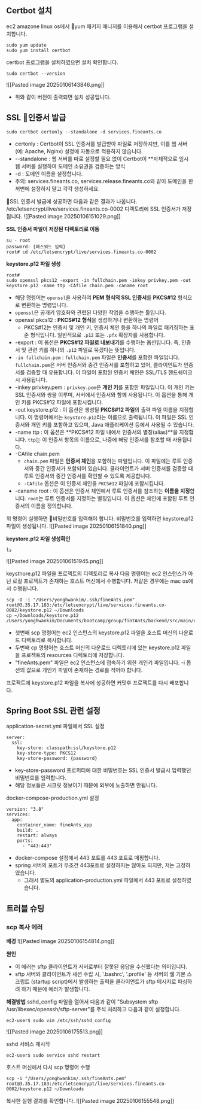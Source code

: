 
## Certbot 설치
ec2 amazone linux os에서 yum 패키지 매니저를 이용해서 certbot 프로그램을 설치합니다.
```
sudo yum update
sudo yum install certbot
```

certbot 프로그램을 설치하였으면 설치 확인합니다.
```
sudo certbot --version
```
![[Pasted image 20250106143846.png]]
- 위와 같이 버전이 출력되면 설치 성공입니다.

## SSL 인증서 발급
```
sudo certbot certonly --standalone -d services.fineants.co
```
- certonly : Certbot이 SSL 인증서를 발급받아 파일로 저장하지만, 이를 웹 서버(예: Apache, Nginx) 설정에 자동으로 적용하지 않습니다.
- --standalone : 웹 서버를 따로 설정할 필요 없이 Certbot이 **자체적으로 임시 웹 서버를 실행하여 도메인 소유권을 검증하는 방식
- -d : 도메인 이름을 설정합니다.
- 주의: services.fineants.co, services.release.fineants.co와 같이 도메인을 한꺼번에 설정하지 말고 각각 생성하세요.


SSL 인증서 발급에 성공하면 다음과 같은 결과가 나옵니다. /etc/letsencrypt/live/services.fineants.co-0002 디렉토리에 SSL 인증서가 저장됩니다.
![[Pasted image 20250106151029.png]]

**SSL 인증서 파일이 저장된 디렉토리로 이동**
```
su - root
password: {패스워드 입력}
root# cd /etc/letsencrypt/live/services.fineants.co-0002
```

**keystore.p12 파일 생성**
```
root#
sudo openssl pkcs12 -export -in fullchain.pem -inkey privkey.pem -out keystore.p12 -name ttp -CAfile chain.pem -caname root
```
- 해당 명령어는 `openssl`을 사용하여 **PEM 형식의 SSL 인증서**를 **PKCS#12** 형식으로 변환하는 명령입니다.
- `openssl`은 공개키 암호화와 관련된 다양한 작업을 수행하는 툴입니다.
- openssl pkcs12 : **PKCS#12 형식**을 생성하거나 변환하는 명령어
	- PKCS#12는 인증서 및 개인 키, 인증서 체인 등을 하나의 파일로 패키징하는 표준 형식입니다. 일반적으로 `.p12` 또는 `.pfx` 확장자를 사용합니다.
- -export : 이 옵션은 **PKCS#12 파일로 내보내기**를 수행하는 옵션입니다. 즉, 인증서 및 관련 키를 하나의 `.p12` 파일로 묶겠다는 뜻입니다.
- `-in fullchain.pem` : `fullchain.pem` 파일은 **인증서**를 포함한 파일입니다. `fullchain.pem`은 서버 인증서와 중간 인증서를 포함하고 있어, 클라이언트가 인증서를 검증할 때 유용합니다. 이 파일이 포함된 인증서 체인은 SSL/TLS 핸드쉐이크 시 사용됩니다.
- -inkey privkey.pem : `privkey.pem`은 **개인 키**를 포함한 파일입니다. 이 개인 키는 SSL 인증서와 쌍을 이루며, 서버에서 인증서와 함께 사용됩니다. 이 옵션을 통해 개인 키를 PKCS#12 파일에 포함시킵니다.
- -out keystore.p12 : 이 옵션은 생성될 **PKCS#12 파일**의 출력 파일 이름을 지정합니다. 이 명령어에서는 `keystore.p12`라는 이름으로 출력됩니다. 이 파일은 SSL 인증서와 개인 키를 포함하고 있으며, Java 애플리케이션 등에서 사용될 수 있습니다.
- -name ttp : 이 옵션은 **PKCS#12 파일 내에서 인증서의 별칭(alias)**을 지정합니다. `ttp`는 이 인증서 항목의 이름으로, 나중에 해당 인증서를 참조할 때 사용됩니다.
- -CAfile chain.pem
	- `chain.pem` 파일은 **인증서 체인**을 포함하는 파일입니다. 이 파일에는 루트 인증서와 중간 인증서가 포함되어 있습니다. 클라이언트가 서버 인증서를 검증할 때 루트 인증서와 중간 인증서를 확인할 수 있도록 제공합니다.
	- `-CAfile` 옵션은 이 인증서 체인을 `PKCS#12` 파일에 포함시킵니다.
- -caname root : 이 옵션은 인증서 체인에서 루트 인증서를 참조하는 **이름을 지정**합니다. `root`는 루트 인증서를 지정하는 별칭입니다. 이 옵션은 체인에 포함된 루트 인증서의 이름을 정의합니다.

위 명령어 실행하면 비밀번호를 입력해야 합니다. 비밀번호를 입력하면 keystore.p12 파일이 생성됩니다. 
![[Pasted image 20250106151840.png]]

**keystore.p12 파일 생성확인**
```
ls
```
![[Pasted image 20250106151945.png]]

keysthore.p12 파일을 프로젝트의 디렉토리로 복사
다음 명령어는 ec2 인스턴스가 아닌 로컬 프로젝트가 존재하는 호스트 머신에서 수행합니다. 저같은 경우에는 mac os에서 수행됩니다.
```
scp -O -i "/Users/yonghwankim/.ssh/fineAnts.pem" root@3.35.17.183:/etc/letsencrypt/live/services.fineants.co-0002/keystore.p12 ~/Downloads
cp ~/Downloads/keystore.p12 /Users/yonghwankim/Documents/bootcamp/group/fintAnts/backend/src/main/resources/ssl/keystore.p12
```
- 첫번째 scp 명령어는 ec2 인스턴스의 keystore.p12 파일을 호스트 머신의 다운로드 디렉토리로 복사합니다.
- 두번째 cp 명령어는 호스트 머신의 다운로드 디렉토리에 있는 keystore.p12 파일을 프로젝트의 resources 디렉토리에 저장합니다.
- "fineAnts.pem" 파일은 ec2 인스턴스에 접속하기 위한 개인키 파일입니다. -i 옵션의 값으로 개인키 파일이 존재하는 경로를 적어야 합니다.

프로젝트에 keystore.p12 파일을 복사에 성공하면 커밋후 프로젝트를 다시 배포합니다.


## Spring Boot SSL 관련 설정
application-secret.yml 파일에서 SSL 설정
```
server:  
  ssl:  
    key-store: classpath:ssl/keystore.p12  
    key-store-type: PKCS12  
    key-store-password: {password}
```
- key-store-password 프로퍼티에 대한 비밀번호는 SSL 인증서 발급시 입력했던 비밀번호를 입력합니다.
- 해당 정보들은 시크릿 정보이기 때문에 외부에 노출하면 안됩니다.

docker-compose-production.yml 설정
```
version: "3.8"  
services:  
  app:  
    container_name: fineAnts_app  
    build: .  
    restart: always  
    ports:  
      - "443:443"
```
- docker-compose 설정에서 443 포트를 443 포트로 매핑합니다.
- spring 서버의 포트가 무조건 443포트로 설정하지는 않아도 되지만, 저는 고정하였습니다.
	- 그래서 별도의 application-production.yml 파일에서 443 포트로 설정하였습니다.

## 트러블 슈팅
### scp 복사 에러
**배경**
![[Pasted image 20250106154814.png]]

**원인**
- 이 에러는 sftp 클라이언트가 서버로부터 잘못된 응답을 수신했다는 의미입니다.
- sftp 서버와 클라이언트가 세션 수립 시, '.bashrc', '.profile' 등 서버의 쉘 기본 스크립트 (startup script)에서 발생하는 출력을 클라이언트가 sftp 메시지로 파싱하려 하기 때문에 에러가 발생합니다.

**해결방법**
sshd_config 파일을 열어서 다음과 같이 "Subsystem sftp /usr/libexec/openssh/sftp-server"를 주석 처리하고 다음과 같이 설정합니다.
```
ec2-user$ sudo vim /etc/ssh/sshd_config
```
![[Pasted image 20250106175513.png]]


sshd 서비스 재시작
```
ec2-user$ sudo service sshd restart
```

호스트 머신에서 다시 scp 명령어 수행
```
scp -i "/Users/yonghwankim/.ssh/fineAnts.pem" root@3.35.17.183:/etc/letsencrypt/live/services.fineants.co-0002/keystore.p12 ~/Downloads
```

복사한 실행 결과를 확인합니다.
![[Pasted image 20250106155548.png]]